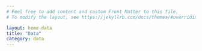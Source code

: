 ```yaml
---
# Feel free to add content and custom Front Matter to this file.
# To modify the layout, see https://jekyllrb.com/docs/themes/#overriding-theme-defaults

layout: home-data
title: "Data"
category: data
---
```

